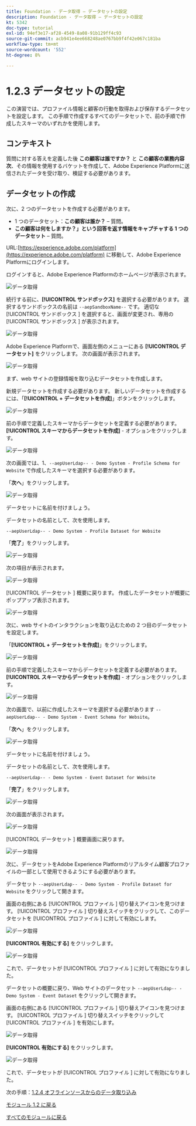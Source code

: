 ```yaml
---
title: Foundation - データ取得 – データセットの設定
description: Foundation - データ取得 – データセットの設定
kt: 5342
doc-type: tutorial
exl-id: 94ef3e17-af28-4549-8a08-91b129ff4c93
source-git-commit: acb941e4ee668248ae0767bb9f4f42e067c181ba
workflow-type: tm+mt
source-wordcount: '552'
ht-degree: 8%

---
```


# 1.2.3 データセットの設定

この演習では、プロファイル情報と顧客の行動を取得および保存するデータセットを設定します。 この手順で作成するすべてのデータセットで、前の手順で作成したスキーマのいずれかを使用します。

## コンテキスト

質問に対する答えを定義した後 **この顧客は誰ですか？** と **この顧客の業務内容次**、その情報を使用するバケットを作成して、Adobe Experience Platformに送信されたデータを受け取り、検証する必要があります。

## データセットの作成

次に、2 つのデータセットを作成する必要があります。

- 1 つのデータセット：**この顧客は誰か？** – 質問。
- **この顧客は何をしますか？」という回答を返す情報をキャプチャする 1 つのデータセット** – 質問。

URL:[https://experience.adobe.com/platform](https://experience.adobe.com/platform) に移動して、Adobe Experience Platformにログインします。

ログインすると、Adobe Experience Platformのホームページが表示されます。

![データ取得](./images/home.png)

続行する前に、**[!UICONTROL サンドボックス]** を選択する必要があります。 選択するサンドボックスの名前は ``--aepSandboxName--`` です。 適切な [!UICONTROL  サンドボックス ] を選択すると、画面が変更され、専用の [!UICONTROL  サンドボックス ] が表示されます。

![データ取得](./images/sb1.png)

Adobe Experience Platformで、画面左側のメニューにある **[!UICONTROL データセット]** をクリックします。  次の画面が表示されます。

![データ取得](./images/menudatasets.png)

まず、web サイトの登録情報を取り込むデータセットを作成します。

新規データセットを作成する必要があります。 新しいデータセットを作成するには、「**[!UICONTROL + データセットを作成]**」ボタンをクリックします。

![データ取得](./images/createdataset.png)

前の手順で定義したスキーマからデータセットを定義する必要があります。 **[!UICONTROL スキーマからデータセットを作成]** - オプションをクリックします。

![データ取得](./images/datasetfromschema.png)

次の画面では、1、`--aepUserLdap-- - Demo System - Profile Schema for Website` で作成したスキーマを選択する必要があります。

「**次へ**」をクリックします。

![データ取得](./images/schemaselection.png)

データセットに名前を付けましょう。

データセットの名前として、次を使用します。

`--aepUserLdap-- - Demo System - Profile Dataset for Website`

「**完了**」をクリックします。

![データ取得](./images/datasetname.png)

次の項目が表示されます。

![データ取得](./images/dsoverview1.png)

[!UICONTROL  データセット ] 概要に戻ります。 作成したデータセットが概要にポップアップ表示されます。

![データ取得](./images/dsoverview2.png)

次に、web サイトのインタラクションを取り込むための 2 つ目のデータセットを設定します。

「**[!UICONTROL + データセットを作成]**」をクリックします。

![データ取得](./images/createdataset.png)


前の手順で定義したスキーマからデータセットを定義する必要があります。 **[!UICONTROL スキーマからデータセットを作成]** - オプションをクリックします。

![データ取得](./images/datasetfromschema.png)

次の画面で、以前に作成したスキーマを選択する必要があります `--aepUserLdap-- - Demo System - Event Schema for Website`。

「**次へ**」をクリックします。

![データ取得](./images/schemaselectionee.png)

データセットに名前を付けましょう。

データセットの名前として、次を使用します。

`--aepUserLdap-- - Demo System - Event Dataset for Website`

「**完了**」をクリックします。

![データ取得](./images/datasetnameee.png)

次の画面が表示されます。

![データ取得](./images/finish1ee.png)

[!UICONTROL  データセット ] 概要画面に戻ります。

![データ取得](./images/datasetsoverview.png)

次に、データセットをAdobe Experience Platformのリアルタイム顧客プロファイルの一部として使用できるようにする必要があります。

データセット `--aepUserLdap-- - Demo System - Profile Dataset for Website` をクリックして開きます。

画面の右側にある [!UICONTROL  プロファイル ] 切り替えアイコンを見つけます。
[!UICONTROL  プロファイル ] 切り替えスイッチをクリックして、このデータセットを [!UICONTROL  プロファイル ] に対して有効にします。

![データ取得](./images/ds1.png)

**[!UICONTROL 有効にする]** をクリックします。

![データ取得](./images/ds3.png)

これで、データセットが [!UICONTROL  プロファイル ] に対して有効になりました。

データセットの概要に戻り、Web サイトのデータセット `--aepUserLdap-- - Demo System - Event Dataset` をクリックして開きます。

画面の右側にある [!UICONTROL  プロファイル ] 切り替えアイコンを見つけます。 [!UICONTROL  プロファイル ] 切り替えスイッチをクリックして [!UICONTROL  プロファイル ] を有効にします。

![データ取得](./images/ds4.png)

**[!UICONTROL 有効にする]** をクリックします。

![データ取得](./images/ds5.png)

これで、データセットが [!UICONTROL  プロファイル ] に対して有効になりました。

次の手順：[1.2.4 オフラインソースからのデータ取り込み ](./ex4.md)

[モジュール 1.2 に戻る](./data-ingestion.md)

[すべてのモジュールに戻る](../../../overview.md)
